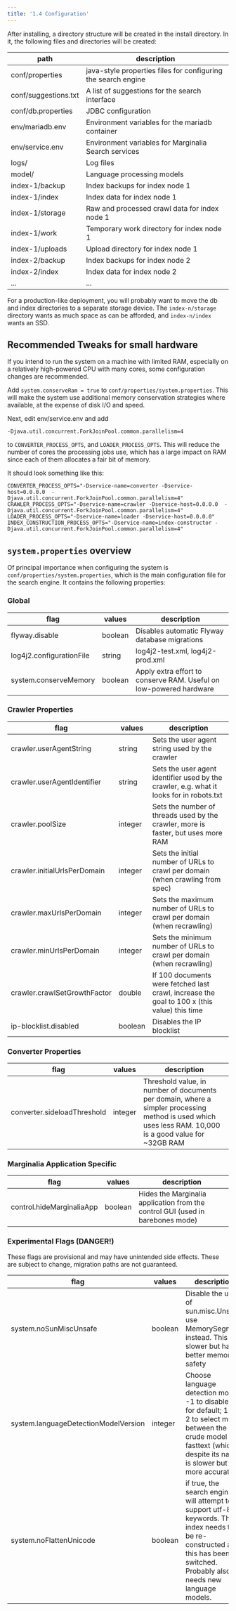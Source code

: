 ```yaml
---
title: '1.4 Configuration'
---
```


After installing, a directory structure will be created in the install directory.  In it, the following files and directories will be created:

path|description
---|---
conf/properties|java-style properties files for configuring the search engine
conf/suggestions.txt|A list of suggestions for the search interface
conf/db.properties|JDBC configuration
env/mariadb.env|Environment variables for the mariadb container
env/service.env|Environment variables for Marginalia Search services
logs/|Log files
model/|Language processing models
index-1/backup|Index backups for index node 1
index-1/index|Index data for index node 1
index-1/storage|Raw and processed crawl data for index node 1
index-1/work|Temporary work directory for index node 1
index-1/uploads|Upload directory for index node 1
index-2/backup|Index backups for index node 2
index-2/index|Index data for index node 2
...|...

For a production-like deployment, you will probably want to move the db and index directories to a separate storage device.  The `index-n/storage` directory wants as much space as can be afforded, and `index-n/index` wants an SSD.

## Recommended Tweaks for small hardware

If you intend to run the system on a machine with limited RAM, especially on a relatively high-powered CPU with many
cores, some configuration changes are recommended.

Add `system.conserveRam = true` to `conf/properties/system.properties`. This will make the system use additional memory conservation strategies where available,
at the expense of disk I/O and speed.

Next, edit env/service.env and add 

`-Djava.util.concurrent.ForkJoinPool.common.parallelism=4` 

to `CONVERTER_PROCESS_OPTS`, and `LOADER_PROCESS_OPTS`.  This will reduce the number of cores
the processing jobs use, which has a large impact on RAM since each of them allocates a fair
bit of memory.

It should look something like this:
```
CONVERTER_PROCESS_OPTS="-Dservice-name=converter -Dservice-host=0.0.0.0  -Djava.util.concurrent.ForkJoinPool.common.parallelism=4"
CRAWLER_PROCESS_OPTS="-Dservice-name=crawler -Dservice-host=0.0.0.0  -Djava.util.concurrent.ForkJoinPool.common.parallelism=4"
LOADER_PROCESS_OPTS="-Dservice-name=loader -Dservice-host=0.0.0.0"
INDEX_CONSTRUCTION_PROCESS_OPTS="-Dservice-name=index-constructor -Djava.util.concurrent.ForkJoinPool.common.parallelism=4"
```

## `system.properties` overview

Of principal importance when configuring the system is `conf/properties/system.properties`, which is the main configuration file for the search engine.  It contains the following properties:

### Global

| flag                     | values     | description                          |
|--------------------------|------------|--------------------------------------|
| flyway.disable           | boolean | Disables automatic Flyway database migrations |
| log4j2.configurationFile | string | log4j2-test.xml, log4j2-prod.xml |
| system.conserveMemory    | boolean | Apply extra effort to conserve RAM. Useful on low-powered hardware |

### Crawler Properties

| flag                        | values     | description                                                                              |
|-----------------------------|------------|------------------------------------------------------------------------------------------|
| crawler.userAgentString     | string | Sets the user agent string used by the crawler                                           |
| crawler.userAgentIdentifier | string | Sets the user agent identifier used by the crawler, e.g. what it looks for in robots.txt |
| crawler.poolSize            | integer | Sets the number of threads used by the crawler, more is faster, but uses more RAM |
| crawler.initialUrlsPerDomain | integer | Sets the initial number of URLs to crawl per domain  (when crawling from spec)              |
| crawler.maxUrlsPerDomain     | integer | Sets the maximum number of URLs to crawl per domain  (when recrawling)                      |
| crawler.minUrlsPerDomain     | integer | Sets the minimum number of URLs to crawl per domain  (when recrawling)                      |
| crawler.crawlSetGrowthFactor | double | If 100 documents were fetched last crawl, increase the goal to 100 x (this value) this time |
| ip-blocklist.disabled       | boolean | Disables the IP blocklist |

### Converter Properties

| flag                        | values     | description                                                                                                                                              |
|-----------------------------|------------|----------------------------------------------------------------------------------------------------------------------------------------------------------|
| converter.sideloadThreshold | integer | Threshold value, in number of documents per domain, where a simpler processing method is used which uses less RAM.  10,000 is a good value for ~32GB RAM |

### Marginalia Application Specific

| flag                      | values     | description                                                   |
|---------------------------|------------|---------------------------------------------------------------|
| control.hideMarginaliaApp | boolean | Hides the Marginalia application from the control GUI (used in barebones mode) |


### Experimental Flags (DANGER!)

These flags are provisional and may have unintended side effects.  These are subject to change, migration paths are not 
guaranteed. 

| flag | values  | description                                                                                                                                                                          
|--|---------|--------------------------------------------------------------------------------------------------------------------------------------------------------------------------------------|
|system.noSunMiscUnsafe| boolean | Disable the use of sun.misc.Unsafe, use MemorySegment instead.  This is slower but has better memory safety |
|system.languageDetectionModelVersion| integer | Choose language detection model. -1 to disable, 0 for default; 1 or 2 to select model between the old crude model and fasttext (which despite its name is slower but more accurate). |
|system.noFlattenUnicode| boolean | if true, the search engine will attempt to support utf-8 keywords.  The index needs to be re-constructed after this has been switched.  Probably also needs new language models.     |
